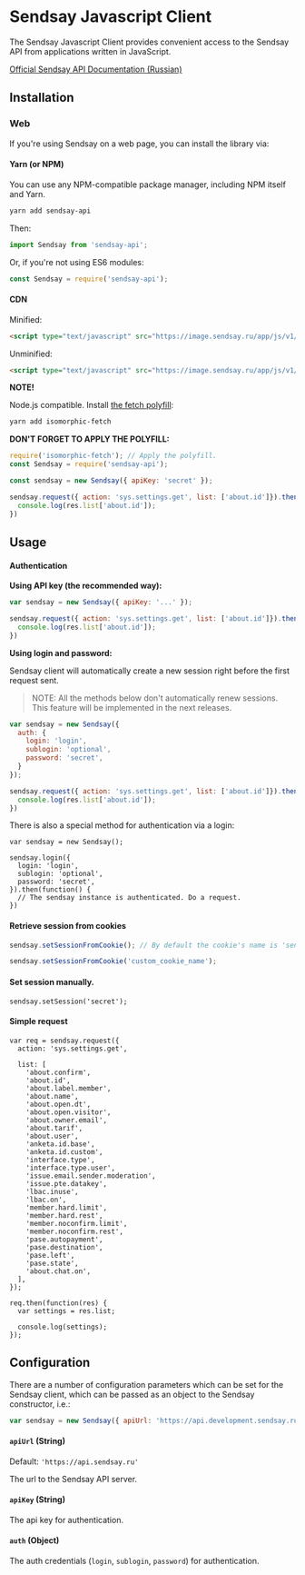 # Sendsay Javascript Client

The Sendsay Javascript Client provides convenient access to the Sendsay API from applications written in JavaScript.

[Official Sendsay API Documentation (Russian)](https://sendsay.ru/api/api.html)

## Installation

### Web

If you're using Sendsay on a web page, you can install the library via:

#### Yarn (or NPM)

You can use any NPM-compatible package manager, including NPM itself and Yarn.

```bash
yarn add sendsay-api
```

Then:

```javascript
import Sendsay from 'sendsay-api';
```

Or, if you're not using ES6 modules:

```javascript
const Sendsay = require('sendsay-api');
```

#### CDN

Minified:

```html
<script type="text/javascript" src="https://image.sendsay.ru/app/js/v1/sendsay-api.min.js"></script>
```

Unminified:

```html
<script type="text/javascript" src="https://image.sendsay.ru/app/js/v1/sendsay-api.js"></script>
```

**NOTE!**

Node.js compatible. Install [the fetch polyfill](https://github.com/matthew-andrews/isomorphic-fetch):

```bash
yarn add isomorphic-fetch
```

**DON'T FORGET TO APPLY THE POLYFILL:**

```javascript
require('isomorphic-fetch'); // Apply the polyfill.
const Sendsay = require('sendsay-api');

const sendsay = new Sendsay({ apiKey: 'secret' });

sendsay.request({ action: 'sys.settings.get', list: ['about.id']}).then(function(res) {
  console.log(res.list['about.id']);
})
```

## Usage

#### Authentication

**Using API key (the recommended way):**  

```javascript
var sendsay = new Sendsay({ apiKey: '...' });

sendsay.request({ action: 'sys.settings.get', list: ['about.id']}).then(function(res) {
  console.log(res.list['about.id']);
})
```

**Using login and password:**

Sendsay client will automatically create a new session right before the first request sent.

> NOTE: All the methods below don't automatically renew sessions. This feature will be implemented in the next releases.

```javascript
var sendsay = new Sendsay({
  auth: {
    login: 'login', 
    sublogin: 'optional', 
    password: 'secret',     
  }
});

sendsay.request({ action: 'sys.settings.get', list: ['about.id']}).then(function(res) {
  console.log(res.list['about.id']);
})
```

There is also a special method for authentication via a login:

```
var sendsay = new Sendsay();

sendsay.login({
  login: 'login', 
  sublogin: 'optional', 
  password: 'secret',  
}).then(function() {
  // The sendsay instance is authenticated. Do a request.
})
```

#### Retrieve session from cookies

```javascript
sendsay.setSessionFromCookie(); // By default the cookie's name is 'sendsay_session'.
```

```javascript
sendsay.setSessionFromCookie('custom_cookie_name'); 
```

#### Set session manually.

```
sendsay.setSession('secret'); 
```

#### Simple request

```
var req = sendsay.request({
  action: 'sys.settings.get',

  list: [
    'about.confirm',
    'about.id',
    'about.label.member',
    'about.name',
    'about.open.dt',
    'about.open.visitor',
    'about.owner.email',
    'about.tarif',
    'about.user',
    'anketa.id.base',
    'anketa.id.custom',
    'interface.type',
    'interface.type.user',
    'issue.email.sender.moderation',
    'issue.pte.datakey',
    'lbac.inuse',
    'lbac.on',
    'member.hard.limit',
    'member.hard.rest',
    'member.noconfirm.limit',
    'member.noconfirm.rest',
    'pase.autopayment',
    'pase.destination',
    'pase.left',
    'pase.state',
    'about.chat.on',
  ],
});

req.then(function(res) {
  var settings = res.list;

  console.log(settings);
});
```

## Configuration

There are a number of configuration parameters which can be set for the Sendsay client, which can be passed as an object to the Sendsay constructor, i.e.:

```javascript
var sendsay = new Sendsay({ apiUrl: 'https://api.development.sendsay.ru' })
````

#### `apiUrl` (String)

Default: `'https://api.sendsay.ru'`

The url to the Sendsay API server.


#### `apiKey` (String)

The api key for authentication.

#### `auth` (Object)

The auth credentials (`login`, `sublogin`, `password`) for authentication.

